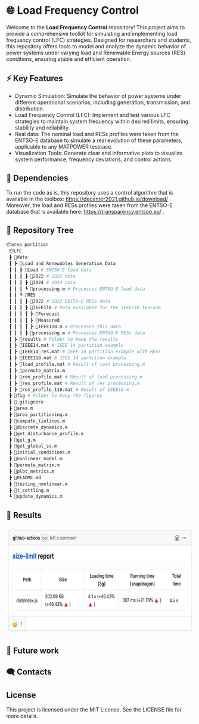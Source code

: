 
# 🌐 Load Frequency Control

[comment]: [![N|Solid](https://cldup.com/dTxpPi9lDf.thumb.png)](https://nodesource.com/products/nsolid)

Welcome to the **Load Frequency Control** repository! This project aims to provide a comprehensive toolkit for simulating and implementing load frequency control (LFC) strategies. Designed for researchers and students, this repository offers tools to model and analyze the dynamic behavior of power systems under varying load and Renewable Energy sources (RES) conditions, ensuring stable and efficient operation.


## ⚡ Key Features

- Dynamic Simulation: Simulate the behavior of power systems under different operational scenarios, including generation, transmission, and distribution.
- Load Frequency Control (LFC): Implement and test various LFC strategies to maintain system frequency within desired limits, ensuring stability and reliability.
- Real data: The nominal load and RESs profiles were taken from the ENTSO-E database to simulate a real evolution of these parameters, applicable to any MATPOWER testcase.
- Visualization Tools: Generate clear and informative plots to visualize system performance, frequency deviations, and control actions.
 
## 🧱 Dependencies

To run the code as is, this repository uses a control algorithm that is available in the toolbox: https://decenter2021.github.io/download/ . Moreover, the load and RESs profiles were taken from the ENTSO-E database that is available here: https://transparency.entsoe.eu/ .

## 🌳 Repository Tree
```bash
📦area partition
 📦LFC
 ┣ 📂data
 ┃ ┣ 📂Load and Renewables Generation Data
 ┃ ┃ ┣ 📂Load # ENTSO-E load data
 ┃ ┃ ┃ ┣ 📂2022 # 2022 data
 ┃ ┃ ┃ ┣ 📂2024 # 2024 data
 ┃ ┃ ┃ ┗ 📜processing.m # Processes ENTSO-E load data
 ┃ ┃ ┗ 📂RES
 ┃ ┃ ┃ ┣ 📂2022 # 2022 ENTSO-E RESs data
 ┃ ┃ ┃ ┣ 📂IEEE118 # Data available for the IEEE118 tescase 
 ┃ ┃ ┃ ┃ ┣ 📂Forecast
 ┃ ┃ ┃ ┃ ┣ 📂Measured
 ┃ ┃ ┃ ┃ ┣ 📜IEEE118.m # Processes this data
 ┃ ┃ ┃ ┣ 📜processing.m # Processes ENTSO-E RESs data
 ┃ ┣ 📂results # Folder to keep the results
 ┃ ┣ 📜IEEE14.mat # IEEE 14 partition example 
 ┃ ┣ 📜IEEE14_res.mat # IEEE 14 partition example with RESs
 ┃ ┣ 📜IEEE118.mat # IEEE 14 partition example 
 ┃ ┣ 📜load_profile.mat # Result of load processing.m
 ┃ ┣ 📜permute_matrix.m
 ┃ ┣ 📜ren_profile.mat # Result of load processing.m
 ┃ ┣ 📜res_profile.mat # Result of res processing.m
 ┃ ┣ 📜res_profile_118.mat # Result of IEEE18.m
 ┣ 📂fig # Folder to keep the figures
 ┣ 📜.gitignore
 ┣ 📜area.m
 ┣ 📜area_partitioning.m
 ┣ 📜compute_tielines.m
 ┣ 📜discrete_dynamics.m
 ┣ 📜get_disturbance_profile.m
 ┣ 📜get_g.m
 ┣ 📜get_global_ss.m
 ┣ 📜initial_conditions.m
 ┣ 📜nonlinear_model.m
 ┣ 📜permute_matrix.m
 ┣ 📜plot_metrics.m
 ┣ 📜README.md
 ┣ 📜testing_nonlinear.m
 ┣ 📜t_settling.m
 ┗ 📜update_dynamics.m
```
## 🧪 Results

<p align="center">
<img src="https://raw.githubusercontent.com/andresz1/size-limit-action/master/assets/pr.png"
  alt="Size Limit comment in pull request about bundle size changes"
  width="686" height="289">
</p>

## 🚧 Future work


## 🗨️ Contacts

## License
This project is licensed under the MIT License. See the LICENSE file for more details.



